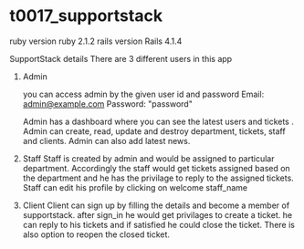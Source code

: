 t0017_supportstack
==================
ruby version ruby 2.1.2 
rails version Rails 4.1.4

SupportStack details 
 There are 3 different users in this app

1. Admin 

	you can access admin by the given user id and password
	Email: admin@example.com
	Password: "password"

	Admin has a dashboard where you can see the latest users and tickets .
	Admin can create, read, update and destroy department, tickets, staff and clients.
	Admin can also add latest news.

2. Staff 
	Staff is created by admin and would be assigned to particular department.
	Accordingly the staff would get tickets assigned based on the department and he has the privilage to reply to the assigned tickets.
	Staff can edit his profile by clicking on welcome staff_name

3. Client
	Client can sign up by filling the details and become a member of supportstack.
	after sign_in he would get privilages to create a ticket.
	he can reply to his tickets and if satisfied he could close the ticket.
	There is also option to reopen the closed ticket.

   
